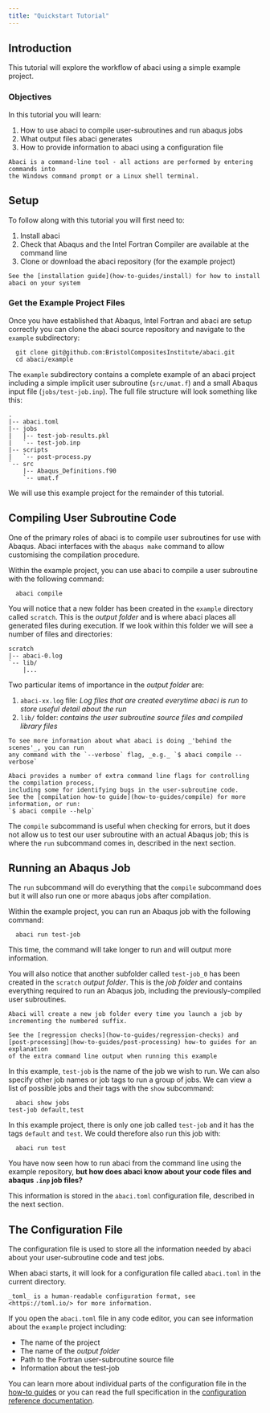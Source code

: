 ```yaml
---
title: "Quickstart Tutorial"
---
```



## Introduction

This tutorial will explore the workflow of abaci using a simple example project.

### Objectives

In this tutorial you will learn:

1. How to use abaci to compile user-subroutines and run abaqus jobs
2. What output files abaci generates
3. How to provide information to abaci using a configuration file


```{important}
Abaci is a command-line tool - all actions are performed by entering commands into
the Windows command prompt or a Linux shell terminal.
```

## Setup

To follow along with this tutorial you will first need to:

1. Install abaci
2. Check that Abaqus and the Intel Fortran Compiler are available at the command line
3. Clone or download the abaci repository (for the example project)


```{seealso}
See the [installation guide](how-to-guides/install) for how to install abaci on your system
```


### Get the Example Project Files

Once you have established that Abaqus, Intel Fortran and abaci are setup correctly
you can clone the abaci source repository and navigate to the `example` subdirectory:

```shell
  git clone git@github.com:BristolCompositesInstitute/abaci.git
  cd abaci/example
```

The `example` subdirectory contains a complete example of an abaci project including
a simple implicit user subroutine (`src/umat.f`) and a small Abaqus input file (`jobs/test-job.inp`).
The full file structure will look something like this:

```
.
|-- abaci.toml
|-- jobs
|   |-- test-job-results.pkl
|   `-- test-job.inp
|-- scripts
|   `-- post-process.py
`-- src
    |-- Abaqus_Definitions.f90
    `-- umat.f
```
We will use this example project for the remainder of this tutorial.


## Compiling User Subroutine Code

One of the primary roles of abaci is to compile user subroutines for use with Abaqus.
Abaci interfaces with the `abaqus make` command to allow customising the compilation procedure.

Within the example project, you can use abaci to compile a user subroutine with the following command:

```shell
  abaci compile
```

You will notice that a new folder has been created in the `example` directory called `scratch`.
This is the _output folder_ and is where abaci places all generated files during execution.
If we look within this folder we will see a number of files and directories:

```
scratch
|-- abaci-0.log
`-- lib/
    |...
```

Two particular items of importance in the _output folder_ are:

1. `abaci-xx.log` file: _Log files that are created everytime abaci is run to store useful detail about the run_
2. `lib/` folder: _contains the user subroutine source files and compiled library files_

```{hint}
To see more information about what abaci is doing _'behind the scenes'_, you can run
any command with the `--verbose` flag, _e.g._ `$ abaci compile --verbose`

```


```{seealso}
Abaci provides a number of extra command line flags for controlling the compilation process,
including some for identifying bugs in the user-subroutine code.
See the [compilation how-to guide](how-to-guides/compile) for more information, or run:
`$ abaci compile --help`
```

The `compile` subcommand is useful when checking for errors, but it does not allow us to test our
user subroutine with an actual Abaqus job; this is where the `run` subcommand comes in, described in the next section.


## Running an Abaqus Job

The `run` subcommand will do everything that the `compile` subcommand does but it will
also run one or more abaqus jobs after compilation.

Within the example project, you can run an Abaqus job with the following command:

```shell
  abaci run test-job
```

This time, the command will take longer to run and will output more information.

You will also notice that another subfolder called `test-job_0` has been created in the `scratch` _output folder_.
This is the _job folder_ and contains everything required to run an Abaqus job, including the
previously-compiled user subroutines.

```{hint}
Abaci will create a new job folder every time you launch a job by incrementing the numbered suffix.
``` 

```{seealso}
See the [regression checks](how-to-guides/regression-checks) and [post-processing](how-to-guides/post-processing) how-to guides for an explanation
of the extra command line output when running this example
```

In this example, `test-job` is the name of the job we wish to run. We can also specify other job names
or job tags to run a group of jobs.
We can view a list of possible jobs and their tags with the `show` subcommand:

```shell
  abaci show jobs
test-job default,test
```

In this example project, there is only one job called `test-job` and it has the tags `default` and `test`.
We could therefore also run this job with:

```shell
  abaci run test
```

You have now seen how to run abaci from the command line using the example repository,
__but how does abaci know about your code files and abaqus `.inp` job files?__

This information is stored in the `abaci.toml` configuration file, described in the next section.


## The Configuration File

The configuration file is used to store all the information needed by abaci about your user-subroutine code
and test jobs.

When abaci starts, it will look for a configuration file called `abaci.toml` in the current directory.


```{seealso}
_toml_ is a human-readable configuration format, see <https://toml.io/> for more information.
```

If you open the `abaci.toml` file in any code editor, you can see information
about the `example` project including:

- The name of the project
- The name of the _output folder_
- Path to the Fortran user-subroutine source file
- Information about the test-job

You can learn more about individual parts of the configuration file in the [how-to guides](how-to-guides/index)
or you can read the full specification in the [configuration reference documentation](reference/config).